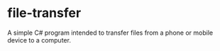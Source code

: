 file-transfer
=============

A simple C# program intended to transfer files from a phone or mobile device to a computer.

